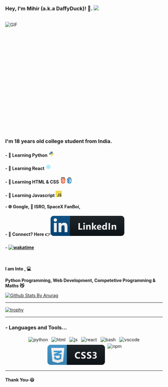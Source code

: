 ### Hey, I'm Mihir (a.k.a DaffyDuck)! 👋. <img src="https://github.com/DaffyTheDuck/ColoredBadges/blob/master/svg/pronouns/hehim.svg" >
<!-- <a href="https://twitter.com/RunTimeTerror">
  <img align="left" alt="DaffyTheDuck"| Twitter" width="22px" src="https://cdn.jsdelivr.net/npm/simple-icons@v3/icons/twitter.svg" />
</a> -->
<br/>

<img align="right" height="370px" width="550px" alt="GIF" src="https://media.giphy.com/media/VekcnHOwOI5So/giphy.gif" alt="The Cat I Want"/>
<br />

<!-- ### Hi 🙋‍♂️, -->
### I'm 18 years old college student from India.

#### - 🚀 Learning Python <code><img height="20" src="https://raw.githubusercontent.com/github/explore/80688e429a7d4ef2fca1e82350fe8e3517d3494d/topics/python/python.png"></code>
#### - 🚀 Learning React <code><img height="20" src="https://raw.githubusercontent.com/github/explore/80688e429a7d4ef2fca1e82350fe8e3517d3494d/topics/react/react.png"></code>
#### - 🚀 Learning HTML & CSS <code><img height="20" src="https://raw.githubusercontent.com/github/explore/80688e429a7d4ef2fca1e82350fe8e3517d3494d/topics/html/html.png"><img height="20" src="https://raw.githubusercontent.com/github/explore/80688e429a7d4ef2fca1e82350fe8e3517d3494d/topics/css/css.png"></code>
#### - 🚀 Learning Javascript <code><img height="20" src="https://raw.githubusercontent.com/github/explore/80688e429a7d4ef2fca1e82350fe8e3517d3494d/topics/javascript/javascript.png"></code>



#### - 🌐 Google, 🔭 ISRO, SpaceX FanBoi,
#### - 💬 Connect? Here :point_right:[<img src="https://github.com/MikeCodesDotNET/ColoredBadges/blob/master/svg/social/linkedin.svg" >](https://www.linkedin.com/in/daffyduck/)
#### - [![wakatime](https://wakatime.com/badge/user/225ec6e8-411a-4a59-b0f9-65f9c89c6122.svg)](https://wakatime.com/@225ec6e8-411a-4a59-b0f9-65f9c89c6122)

<br />

**I am Into , 💻**

**Python Programming, Web Development, Competetive Programming & Maths 😼**

[![Github Stats By Anurag](https://github-readme-stats.vercel.app/api?username=DaffyTheDuck&show_icons=true&title_color=fff&icon_color=79ff97&text_color=9f9f9f&bg_color=151515)](https://github.com/anuraghazra/github-readme-stats)

**************

[![trophy](https://github-profile-trophy.vercel.app/?username=DaffyTheDuck&row=1&theme=onedark)](https://github.com/ryo-ma/github-profile-trophy)

*************
### - Languages and Tools...

<p align="center">

<!-- For more icons please follow  https://github.com/MikeCodesDotNET/ColoredBadges -->

<img src="https://github.com/DaffyTheDuck/ColoredBadges/blob/master/svg/dev/languages/python.svg" alt="python" style="vertical-align:top; margin:4px">
<img src="https://github.com/DaffyTheDuck/ColoredBadges/blob/master/svg/dev/languages/html.svg" alt="html" style="vertical-align:top; margin:4px">
<img src="https://github.com/DaffyTheDuck/ColoredBadges/blob/master/svg/dev/languages/js.svg" alt="js" style="vertical-align:top; margin:4px">
<img src="https://github.com/DaffyTheDuck/ColoredBadges/blob/master/svg/dev/frameworks/react.svg" alt="react" style="vertical-align:top; margin:4px">
<img src="https://github.com/DaffyTheDuck/ColoredBadges/blob/master/svg/dev/tools/bash.svg" alt="bash" style="vertical-align:top; margin:4px">
<img src="https://github.com/DaffyTheDuck/ColoredBadges/blob/master/svg/dev/tools/visualstudio_code.svg" alt="vscode" style="vertical-align:top; margin:4px">
<img src="https://github.com/MikeCodesDotNET/ColoredBadges/blob/master/svg/dev/languages/css3.svg" alt="css" style="vertical-align:top; margin:4px">
<img src="https://github.com/DaffyTheDuck/ColoredBadges/blob/master/svg/dev/services/npm.svg" alt="npm" style="vertical-align"top"; margin:4px">

</p>

***********************************

#### Thank You-:smiley:
